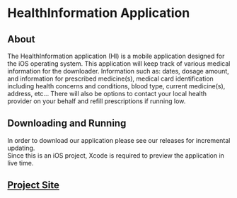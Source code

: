 # HealthInformation Application

## About
The HealthInformation application (HI) is a mobile application designed for the iOS operating system. This application will keep track of various medical information for the downloader. Information such as: dates, dosage amount, and information for prescribed medicine(s), medical card identification including health concerns and conditions, blood type, current medicine(s), address, etc... There will also be options to contact your local health provider on your behalf and refill prescriptions if running low. 

## Downloading and Running
In order to download our application please see our releases for incremental updating. <br/>
Since this is an iOS project, Xcode is required to preview the application in live time. <br/>

## [Project Site](https://jxmils.github.io/HealthInformation/)
